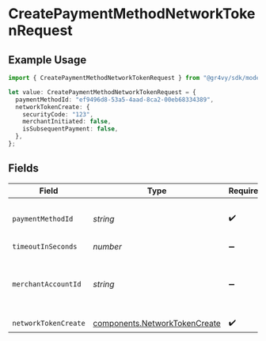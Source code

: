 # CreatePaymentMethodNetworkTokenRequest

## Example Usage

```typescript
import { CreatePaymentMethodNetworkTokenRequest } from "@gr4vy/sdk/models/operations";

let value: CreatePaymentMethodNetworkTokenRequest = {
  paymentMethodId: "ef9496d8-53a5-4aad-8ca2-00eb68334389",
  networkTokenCreate: {
    securityCode: "123",
    merchantInitiated: false,
    isSubsequentPayment: false,
  },
};
```

## Fields

| Field                                                                          | Type                                                                           | Required                                                                       | Description                                                                    | Example                                                                        |
| ------------------------------------------------------------------------------ | ------------------------------------------------------------------------------ | ------------------------------------------------------------------------------ | ------------------------------------------------------------------------------ | ------------------------------------------------------------------------------ |
| `paymentMethodId`                                                              | *string*                                                                       | :heavy_check_mark:                                                             | The ID of the payment method                                                   | ef9496d8-53a5-4aad-8ca2-00eb68334389                                           |
| `timeoutInSeconds`                                                             | *number*                                                                       | :heavy_minus_sign:                                                             | N/A                                                                            |                                                                                |
| `merchantAccountId`                                                            | *string*                                                                       | :heavy_minus_sign:                                                             | The ID of the merchant account to use for this request.                        |                                                                                |
| `networkTokenCreate`                                                           | [components.NetworkTokenCreate](../../models/components/networktokencreate.md) | :heavy_check_mark:                                                             | N/A                                                                            |                                                                                |